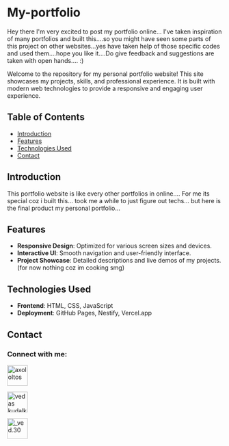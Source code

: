 # My-portfolio
Hey there I'm very excited to post my portfolio online... I've taken inspiration of many portfolios and built this....so you might have seen some parts of this project on other websites...yes have taken help of those specific codes and used them....hope you like it....Do give feedback and suggestions are taken with open hands.... :)

Welcome to the repository for my personal portfolio website! This site showcases my projects, skills, and professional experience. It is built with modern web technologies to provide a responsive and engaging user experience.

## Table of Contents

- [Introduction](#introduction)
- [Features](#features)
- [Technologies Used](#technologies-used)
- [Contact](#contact)

## Introduction

This portfolio website is like every other portfolios in online.... For me its special coz i built this... took me a while to just figure out techs... but here is the final product my personal portfolio...

## Features

- **Responsive Design**: Optimized for various screen sizes and devices.
- **Interactive UI**: Smooth navigation and user-friendly interface.
- **Project Showcase**: Detailed descriptions and live demos of my projects.(for now nothing coz im cooking smg)

## Technologies Used

- **Frontend**: HTML, CSS, JavaScript
- **Deployment**: GitHub Pages, Nestify, Vercel.app

## Contact
<h3 align="left">Connect with me:</h3>
<p align="left">
<a href="https://twitter.com/axololtos" target="blank"><img align="center" src="https://raw.githubusercontent.com/rahuldkjain/github-profile-readme-generator/master/src/images/icons/Social/twitter.svg" alt="axololtos" height="48" width="48" /></a>
  
<a href="www.linkedin.com/in/vedas k/" target="blank"><img align="center" src="https://raw.githubusercontent.com/rahuldkjain/github-profile-readme-generator/master/src/images/icons/Social/linked-in-alt.svg" alt="vedas kudalkar" height="48" width="48" /></a>

<a href="https://instagram.com/_ved.30" target="blank"><img align="center" src="https://raw.githubusercontent.com/rahuldkjain/github-profile-readme-generator/master/src/images/icons/Social/instagram.svg" alt="_ved.30" height="48" width="48" /></a>
</p>
